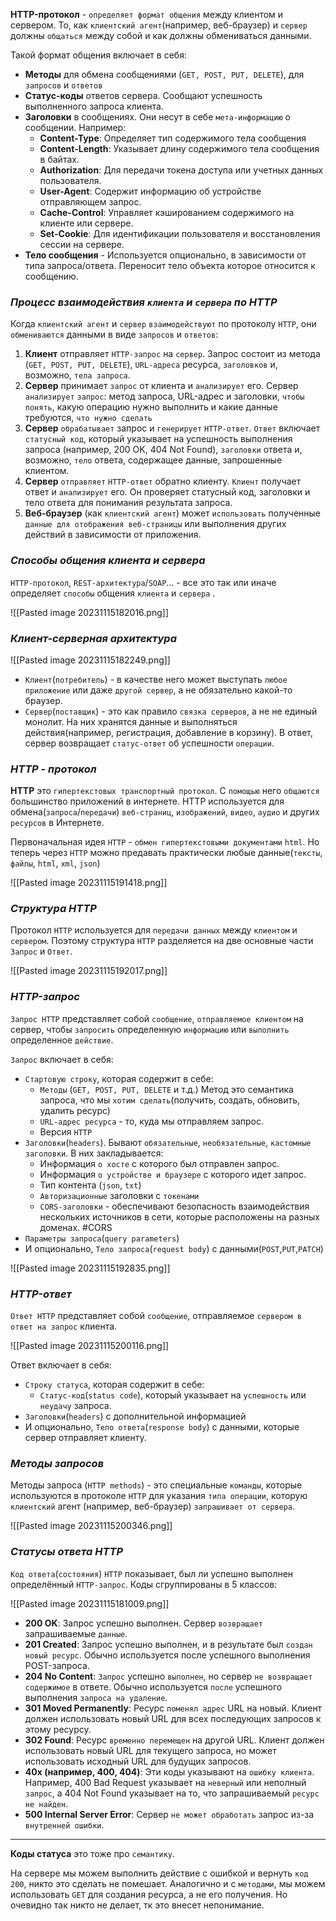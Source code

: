 **HTTP-протокол** - `определяет формат общения` между клиентом и сервером. То, как `клиентский агент`(например, веб-браузер) и `сервер` должны `общаться` между собой и как должны обмениваться данными. 

Такой формат общения включает в себя:
- **Методы** для обмена сообщениями (`GET, POST, PUT, DELETE`), для `запросов` и `ответов`
- **Статус-коды** ответов сервера. Сообщают успешность выполненного запроса клиента.
- **Заголовки** в сообщениях. Они несут в себе `мета-информацию` о сообщении.
  Например: 
	- **Content-Type**: Определяет тип содержимого тела сообщения
	- **Content-Length**: Указывает длину содержимого тела сообщения в байтах.
	- **Authorization**: Для передачи токена доступа или учетных данных пользователя.
	- **User-Agent**: Содержит информацию об устройстве отправляющем запрос.
	- **Cache-Control**: Управляет кэшированием содержимого на клиенте или сервере.
	- **Set-Cookie**: Для идентификации пользователя и восстановления сессии на сервере.
- **Тело сообщения** - Используется опционально, в зависимости от типа запроса/ответа. Переносит тело объекта которое относится к сообщению.

### _Процесс взаимодействия `клиента` и `сервера` по HTTP_

Когда `клиентский агент` и `сервер` `взаимодействуют` по протоколу `HTTP`, 
они `обмениваются` данными в виде `запросов` и `ответов`:

1. **Клиент** отправляет `HTTP-запрос` на `сервер`. 
   Запрос состоит из метода (`GET, POST, PUT, DELETE`), `URL-адреса` ресурса, `заголовков` и, возможно, `тела запроса`. 
2. **Сервер** принимает `запрос` от клиента и `анализирует` его. 
   Сервер `анализирует` `запрос`: метод запроса, URL-адрес и заголовки, `чтобы` `понять`, какую операцию нужно выполнить и какие данные требуются, `что нужно сделать`
3. **Сервер** `обрабатывает` запрос и `генерирует` `HTTP-ответ`. 
   `Ответ` включает `статусный код`, который указывает на успешность выполнения запроса (например, 200 OK, 404 Not Found), `заголовки` ответа и, возможно, `тело` ответа, содержащее данные, запрошенные клиентом.
4. **Сервер** `отправляет` `HTTP-ответ` обратно клиенту. 
   `Клиент` получает ответ и `анализирует` его. Он проверяет статусный код, заголовки и тело ответа для понимания результата запроса.
5. **Веб-браузер** (как `клиентский агент`) может `использовать` полученные `данные для отображения веб-страницы` или выполнения других действий в зависимости от приложения.

### _Способы общения клиента и сервера_

`HTTP-протокол`, `REST-архитектура`/`SOAP`... - все это так или иначе определяет `способы` общения `клиента` и `сервера` .

![[Pasted image 20231115182016.png]]

### _Клиент-серверная архитектура_

![[Pasted image 20231115182249.png]]

- `Клиент`(`потребитель`) - в качестве него может выступать `любое приложение` или даже `другой сервер`, а не обязательно какой-то браузер. 
- `Сервер`(`поставщик`) - это как правило `связка серверов`, а не не единый монолит. На них хранятся данные и выполняться действия(например, регистрация, добавление в корзину). В ответ, сервер возвращает `статус-ответ` об успешности `операции`.

### _HTTP - протокол_

**HTTP** это `гипертекстовых транспортный протокол`. С `помощью` него `общаются` большинство приложений в интернете. 
HTTP используется для обмена(`запроса`/`передачи`) `веб-страниц`, `изображений`, `видео`, `аудио` и других `ресурсов` в Интернете.

Первоначальная идея `HTTP` - `обмен гипертекстовыми документами` `html`. Но теперь через `HTTP` можно предавать практически любые данные(`тексты`, `файлы`, `html`, `xml`, `json`)

![[Pasted image 20231115191418.png]]

### _Структура HTTP_

Протокол `HTTP` используется для `передачи данных` между `клиентом` и `сервером`. 
Поэтому структура `HTTP` разделяется на две основные части `Запрос` и `Ответ`.

![[Pasted image 20231115192017.png]]

### _HTTP-запрос_

`Запрос HTTP` представляет собой `сообщение`, `отправляемое клиентом` на сервер, чтобы 
`запросить` определенную `информацию` или `выполнить` определенное `действие`. 

`Запрос` включает в себя:
- `Стартовую строку`, которая содержит в себе:
	- `Методы` (`GET, POST, PUT, DELETE` и т.д.)
	  Метод это семантика запроса, что мы `хотим сделать`(получить, создать, обновить, удалить ресурс)
	- `URL-адрес ресурса` - то, куда мы отправляем запрос.
	- Версия `HTTP`
- `Заголовки`(`headers`). 
  Бывают `обязательные`, `необязательные`, `кастомные заголовки`. В них закладывается:
	- Информация `о хосте` с которого был отправлен запрос. 
	- Информация `о устройстве и браузере` с которого идет запрос. 
	- Тип контента (`json`, `txt`)
	- `Авторизационные` заголовки с `токенами`
	- `CORS-заголовки` - обеспечивают безопасность взаимодействия нескольких источников в сети, которые расположены на разных доменах. #CORS
- `Параметры запроса`(`query parameters`)
- И опционально, `Тело запроса`(`request body`) с данными(`POST`,`PUT`,`PATCH`)

![[Pasted image 20231115192835.png]]

### _HTTP-ответ_

`Ответ HTTP` представляет собой `сообщение`, отправляемое `сервером в ответ на запрос` клиента. 

![[Pasted image 20231115200116.png]]

Ответ включает в себя: 
- `Строку статуса`, которая содержит в себе:
	- `Статус-код`(`status code`), который указывает на `успешность` или `неудачу` запроса.
- `Заголовки`(`headers`) с дополнительной информацией 
- И опционально, `Тело ответа`(`response body`) с данными, которые сервер отправляет клиенту.

### _Методы запросов_

Методы запроса (`HTTP methods`) - это специальные `команды`, которые используются в протоколе `HTTP` для указания `типа операции`, которую `клиентский` агент (например, веб-браузер) `запрашивает от сервера`.

![[Pasted image 20231115200346.png]]

### _Статусы ответа HTTP_

`Код ответа`(`состояния`) `HTTP` показывает, был ли успешно выполнен определённый `HTTP-запрос`. Коды сгруппированы в 5 классов:

![[Pasted image 20231115181009.png]]

- **200 OK**: Запрос успешно выполнен. Сервер `возвращает` запрашиваемые `данные`.
- **201 Created**: Запрос успешно выполнен, и в результате был `создан новый ресурс`.  Обычно используется после успешного выполнения POST-запроса.
- **204 No Content**: `Запрос` успешно `выполнен`, но сервер `не возвращает содержимое` в ответе. Обычно используется `после` успешного выполнения `запроса на удаление`.
- **301 Moved Permanently**: Ресурс `поменял адрес` URL на новый. Клиент должен использовать новый URL для всех последующих запросов к этому ресурсу.
- **302 Found**: Ресурс `временно перемещен` на другой URL. Клиент должен использовать новый URL для текущего запроса, но может использовать исходный URL для будущих запросов.
- **40x (например, 400, 404)**: Эти коды указывают на `ошибку клиента`. Например, 400 Bad Request указывает на `неверный` или неполный `запрос`, а 404 Not Found указывает на то, что запрашиваемый `ресурс не найден`.
- **500 Internal Server Error**: Сервер `не может обработать` запрос из-за `внутренней ошибки`.
___
**Коды статуса** это тоже про `семантику`. 

На сервере мы можем выполнить действие с ошибкой и вернуть `код 200`, никто это сделать не помешает. Аналогично и с `методами`, мы можем использовать `GET` для создания ресурса, а не его получения. Но очевидно так никто не делает, тк это внесет непонимание.
